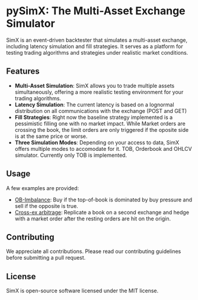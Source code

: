 # pySimX: The Multi-Asset Exchange Simulator
SimX is an event-driven backtester that simulates a multi-asset exchange, including latency simulation and fill strategies. It serves as a platform for testing trading algorithms and strategies under realistic market conditions.

## Features
- **Multi-Asset Simulation**: SimX allows you to trade multiple assets simultaneously, offering a more realistic testing environment for your trading algorithms.
- **Latency Simulation**: The current latency is based on a lognormal distribution on all communications with the exchange (POST and GET)
- **Fill Strategies**: Right now the baseline strategy implemented is a pessimistic filling one with no market impact. While Market orders are crossing the book, the limit orders are only triggered if the oposite side is at the same price or worse. 
- **Three Simulation Modes**: Depending on your access to data, SimX offers multiple modes to accomodate for it. TOB, Orderbook and OHLCV simulator. Currently only TOB is implemented.


## Usage
A few examples are provided: 
- [OB-Imbalance](https://github.com/jaNGOB/pySimX/blob/main/pySimX/examples/tob_imbalance.ipynb): Buy if the top-of-book is dominated by buy pressure and sell if the opposite is true. 
- [Cross-ex arbitrage](https://github.com/jaNGOB/pySimX/blob/main/pySimX/examples/upbit_strat.ipynb): Replicate a book on a second exchange and hedge with a market order after the resting orders are hit on the origin.

## Contributing
We appreciate all contributions. Please read our contributing guidelines before submitting a pull request.

## License
SimX is open-source software licensed under the MIT license.
